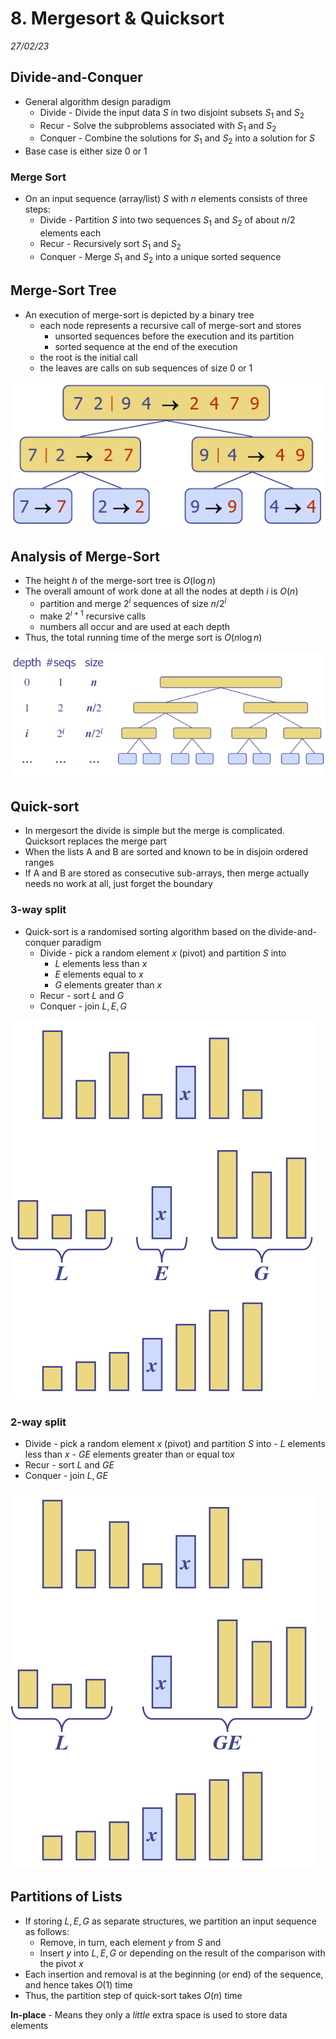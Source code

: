 # 8. Mergesort & Quicksort
_27/02/23_

## Divide-and-Conquer
- General algorithm design paradigm
	- Divide - Divide the input data $S$ in two disjoint subsets $S_1$ and $S_2$
	- Recur - Solve the subproblems associated with $S_1$ and $S_2$
	- Conquer - Combine the solutions for $S_1$ and $S_2$ into a solution for $S$
- Base case is either size 0 or 1

### Merge Sort
- On an input sequence (array/list) $S$ with $n$ elements consists of three steps:
	- Divide - Partition $S$ into two sequences $S_1$ and $S_2$ of about $n/2$ elements each
	- Recur -  Recursively sort $S_1$ and $S_2$
	- Conquer - Merge $S_1$ and $S_2$ into a unique sorted sequence

## Merge-Sort Tree
- An execution of merge-sort is depicted by a binary tree
	- each node represents a recursive call of merge-sort and stores
		- unsorted sequences before the execution and its partition
		- sorted sequence at the end of the execution
	- the root is the initial call
	- the leaves are calls on sub sequences of size 0 or 1

![](../../_resources/20230227121753.png)

## Analysis of Merge-Sort
- The height $h$ of the merge-sort tree is $O(\log n$) 
- The overall amount of work done at all the nodes at depth $i$ is $O(n)$
	- partition and merge $2^i$ sequences of size $n/2^i$
	- make $2^{i+1}$ recursive calls
	- numbers all occur and are used at each depth
- Thus, the total running time of the merge sort is $O(n\log n)$

![](../../_resources/20230227122328.png)

## Quick-sort
- In mergesort the divide is simple but the merge is complicated. Quicksort replaces the merge part
- When the lists A and B are sorted and known to be in disjoin ordered ranges
- If A and B are stored as consecutive sub-arrays, then merge actually needs no work at all, just forget the boundary

### 3-way split
- Quick-sort is a randomised sorting algorithm based on the divide-and-conquer paradigm
	- Divide - pick a random element $x$ (pivot) and partition $S$ into 
		- $L$ elements less than $x$
		- $E$ elements equal to $x$
		- $G$ elements greater than $x$
	- Recur - sort $L$ and $G$
	- Conquer - join $L,E,G$

![](../../_resources/20230301184824.png)

### 2-way split
- Divide - pick a random element $x$ (pivot) and partition $S$ into 
		- $L$ elements less than $x$
		- $GE$ elements greater than or equal to$x$
- Recur - sort $L$ and $GE$
- Conquer - join $L,GE$

![](../../_resources/20230301185246.png)

## Partitions of Lists
- If storing $L,E,G$ as separate structures, we partition an input sequence as follows:
	- Remove, in turn, each element $y$ from $S$ and
	- Insert $y$ into $L,E,G$ or depending on the result of the comparison with the pivot $x$ 
- Each insertion and removal is at the beginning (or end) of the sequence, and hence takes $O(1)$ time
- Thus, the partition step of quick-sort takes $O(n)$ time

**In-place** - Means they only a *little* extra space is used to store data elements
